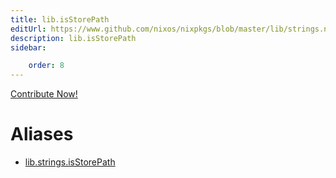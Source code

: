 ```yaml
---
title: lib.isStorePath
editUrl: https://www.github.com/nixos/nixpkgs/blob/master/lib/strings.nix#L1306C17
description: lib.isStorePath
sidebar:

    order: 8
---
```


<a href="https://www.github.com/nixos/nixpkgs/blob/master/lib/strings.nix#L1306C17">Contribute Now!</a>


# Aliases

- [lib.strings.isStorePath](/nix-doc-comments/reference/lib/strings/lib-strings-isStorePath)



